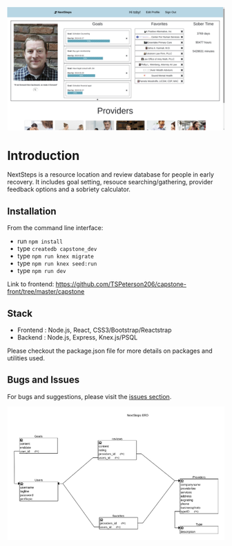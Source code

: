 <img src="https://github.com/TSPeterson206/capstone-back/blob/master/nextstepscreenshot.png">

# Introduction

NextSteps is a resource location and review database for people in early recovery. It includes goal setting, resouce searching/gathering, provider feedback options and a sobriety calculator.
## Installation

From the command line interface:
- run `npm install`
- type `createdb capstone_dev`
- type `npm run knex migrate`
- type `npm run knex seed:run`
- type `npm run dev`

Link to frontend: https://github.com/TSPeterson206/capstone-front/tree/master/capstone

## Stack

* Frontend : Node.js, React, CSS3/Bootstrap/Reactstrap
* Backend : Node.js, Express, Knex.js/PSQL

Please checkout the package.json file for more details on packages and utilities used.

## Bugs and Issues

For bugs and suggestions, please visit the [issues section](https://github.com/TSPeterson206/capstone-front/issues).

<img src="https://github.com/TSPeterson206/capstone-back/blob/master/erdplus-diagram.png">

